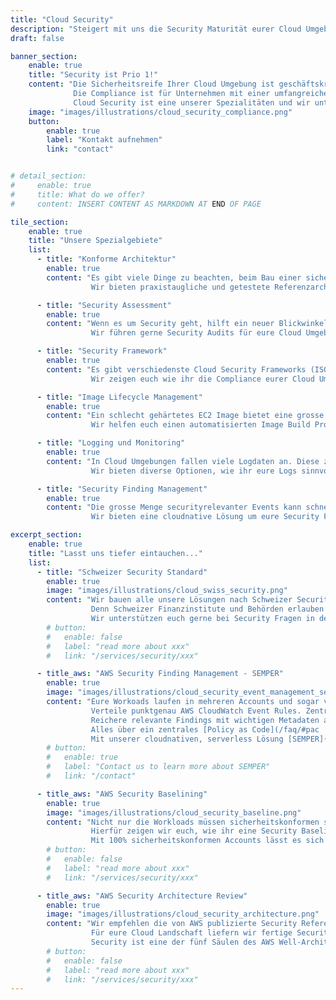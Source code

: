 ```yaml
---
title: "Cloud Security"
description: "Steigert mit uns die Security Maturität eurer Cloud Umgebung."
draft: false

banner_section:
    enable: true
    title: "Security ist Prio 1!"
    content: "Die Sicherheitsreife Ihrer Cloud Umgebung ist geschäftskritisch.
              Die Compliance ist für Unternehmen mit einer umfangreichen Applikationslandschaft eine große Herausforderung.<br>
              Cloud Security ist eine unserer Spezialitäten und wir unterstützen Sie gerne!"
    image: "images/illustrations/cloud_security_compliance.png"
    button:
        enable: true
        label: "Kontakt aufnehmen"
        link: "contact"


# detail_section:
#     enable: true
#     title: What do we offer?
#     content: INSERT CONTENT AS MARKDOWN AT END OF PAGE

tile_section:
    enable: true
    title: "Unsere Spezialgebiete"
    list:
      - title: "Konforme Architektur"
        enable: true
        content: "Es gibt viele Dinge zu beachten, beim Bau einer sicherheitskonformen Cloud Lösung.<br><br>
                  Wir bieten praxistaugliche und getestete Referenzarchitekturen, die vollständig [CIS Control](/faq/#cis \"Was sind CIS Controls?\") konform sind."

      - title: "Security Assessment"
        enable: true
        content: "Wenn es um Security geht, hilft ein neuer Blickwinkel von einer unbeteiligten Stelle enorm.<br><br>
                  Wir führen gerne Security Audits für eure Cloud Umgebung durch und helfen euch die Schwachstellen zu beheben."

      - title: "Security Framework"
        enable: true
        content: "Es gibt verschiedenste Cloud Security Frameworks (ISO 27000 family, CIS Controls, BSI C5, NIST) mit unterschiedlichen Schwerpunkten.<br><br>
                  Wir zeigen euch wie ihr die Compliance eurer Cloud Umgebung effizient überwachen könnt und wie bei Verletzungen der Standards reagiert werden muss."

      - title: "Image Lifecycle Management"
        enable: true
        content: "Ein schlecht gehärtetes EC2 Image bietet eine grosse Angriffsfläche.<br><br>
                  Wir helfen euch einen automatisierten Image Build Prozess zu etablieren, der gehärtete Images in eure Umgebung liefert und sie laufend validiert."

      - title: "Logging und Monitoring"
        enable: true
        content: "In Cloud Umgebungen fallen viele Logdaten an. Diese zu sammeln und zu interpretieren kann schnell zu einer grossen Herausforderung werden.<br><br>
                  Wir bieten diverse Optionen, wie ihr eure Logs sinnvoll speichern und im Monitoring-System eurer Wahl weiterverarbeiten könnt."

      - title: "Security Finding Management"
        enable: true
        content: "Die grosse Menge securityrelevanter Events kann schnell zu einer echten Herausforderung werden.<br><br>
                  Wir bieten eine cloudnative Lösung um eure Security Findings unter Kontrolle zu bringen und zentral zu steuern."

excerpt_section:
    enable: true
    title: "Lasst uns tiefer eintauchen..."
    list:
      - title: "Schweizer Security Standard"
        enable: true
        image: "images/illustrations/cloud_swiss_security.png"
        content: "Wir bauen alle unsere Lösungen nach Schweizer Security Standards. 
                  Denn Schweizer Finanzinstitute und Behörden erlauben keinen Raum für Sicherheitslöcher.<br>
                  Wir unterstützen euch gerne bei Security Fragen in der Cloud!"
        # button:
        #   enable: false
        #   label: "read more about xxx"
        #   link: "/services/security/xxx"

      - title_aws: "AWS Security Finding Management - SEMPER"
        enable: true
        image: "images/illustrations/cloud_security_event_management_semper.png"
        content: "Eure Workoads laufen in mehreren Accounts und sogar verschiedenen Regionen?<br>
                  Verteile punktgenau AWS CloudWatch Event Rules. Zentralisiere AWS CloudWatch Events, AWS Security Hub  und Amazon Guard Duty Findings. Bestimme welche Security Findings gefiltert werden sollen.
                  Reichere relevante Findings mit wichtigen Metadaten an. <br>
                  Alles über ein zentrales [Policy as Code](/faq/#pac 'Was ist Policy as Code?') Repository.<br>
                  Mit unserer cloudnativen, serverless Lösung [SEMPER](/contact/ 'Kontakt aufnehmen für mehr Infos!') könnt ihr all das nachvollziehbar und konsistent erreichen."
        # button:
        #   enable: true
        #   label: "Contact us to learn more about SEMPER"
        #   link: "/contact"

      - title_aws: "AWS Security Baselining"
        enable: true
        image: "images/illustrations/cloud_security_baseline.png"
        content: "Nicht nur die Workloads müssen sicherheitskonformen sein sondern auch die darunterliegende [Cloud Foundation](/faq/#foundation \"Was ist eine Cloud Foundation?\").<br>
                  Hierfür zeigen wir euch, wie ihr eine Security Baseline für alle eure Accounts definieren und applizieren könnt.<br>
                  Mit 100% sicherheitskonformen Accounts lässt es sich einfach besser schlafen."
        # button:
        #   enable: false
        #   label: "read more about xxx"
        #   link: "/services/security/xxx"

      - title_aws: "AWS Security Architecture Review"
        enable: true
        image: "images/illustrations/cloud_security_architecture.png"
        content: "Wir empfehlen die von AWS publizierte Security Referenz Architektur in Verbindung mit regelmässigen AWS   Well-Architected-Reviews. <br>
                  Für eure Cloud Landschaft liefern wir fertige Security Architekturen oder bewerten bestehende Architkturen
                  Security ist eine der fünf Säulen des AWS Well-Architected-Reviews."
        # button:
        #   enable: false
        #   label: "read more about xxx"
        #   link: "/services/security/xxx"
---
```

